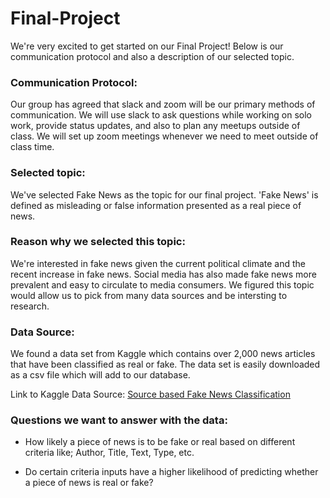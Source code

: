 # Final-Project

We're very excited to get started on our Final Project! Below is our communication protocol and also a description of our selected topic. 

### Communication Protocol:

Our group has agreed that slack and zoom will be our primary methods of communication. We will use slack to ask questions while working on solo work, provide status updates, and also to plan any meetups outside of class. We will set up zoom meetings whenever we need to meet outside of class time. 

### Selected topic:

We've selected Fake News as the topic for our final project. 'Fake News' is defined as misleading or false information presented as a real piece of news. 

### Reason why we selected this topic:
We're interested in fake news given the current political climate and the recent increase in fake news. Social media has also made fake news more prevalent and easy to circulate to media consumers. We figured this topic would allow us to pick from many data sources and be intersting to research. 

### Data Source: 
We found a data set from Kaggle which contains over 2,000 news articles that have been classified as real or fake. The data set is easily downloaded as a csv file which will add to our database. 

Link to Kaggle Data Source: [Source based Fake News Classification](https://www.kaggle.com/datasets/ruchi798/source-based-news-classification) 
 
### Questions we want to answer with the data: 

- How likely a piece of news is to be fake or real based on different criteria like; Author, Title, Text, Type, etc. 

- Do certain criteria inputs have a higher likelihood of predicting whether a piece of news is real or fake? 
